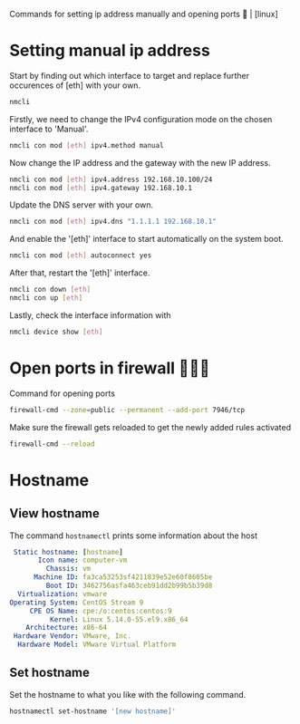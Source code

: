 Commands for setting ip address manually and opening ports 🐧 | [linux]

# Setting manual ip address

Start by finding out which interface to target and replace further occurences of [eth] with your own.

```powershell
nmcli
```


Firstly, we need to change the IPv4 configuration mode on the chosen interface to 'Manual'.

```sh
nmcli con mod [eth] ipv4.method manual
```
Now change the IP address and the gateway with the new IP address.
```sh
nmcli con mod [eth] ipv4.address 192.168.10.100/24
nmcli con mod [eth] ipv4.gateway 192.168.10.1
```
Update the DNS server with your own.
```sh
nmcli con mod [eth] ipv4.dns "1.1.1.1 192.168.10.1"
```
And enable the '[eth]' interface to start automatically on the system boot.
```sh
nmcli con mod [eth] autoconnect yes
```
After that, restart the '[eth]' interface.
```sh
nmcli con down [eth]
nmcli con up [eth]
```

Lastly, check the interface information with 
```sh
nmcli device show [eth]
```

# Open ports in firewall 🚪🔥🧱

Command for opening ports 

```sh
firewall-cmd --zone=public --permanent --add-port 7946/tcp
```

Make sure the firewall gets reloaded to get the newly added rules activated

```sh
firewall-cmd --reload
```

# Hostname

## View hostname

The command `hostnamectl` prints some information about the host

```yml
 Static hostname: [hostname]
       Icon name: computer-vm
         Chassis: vm
      Machine ID: fa3ca53253sf4211839e52e60f8605be
         Boot ID: 3462756asfa463ceb91dd2b99b5b39d8
  Virtualization: vmware
Operating System: CentOS Stream 9
     CPE OS Name: cpe:/o:centos:centos:9
          Kernel: Linux 5.14.0-55.el9.x86_64
    Architecture: x86-64
 Hardware Vendor: VMware, Inc.
  Hardware Model: VMware Virtual Platform
```

## Set hostname

Set the hostname to what you like with the following command.

```sh
hostnamectl set-hostname '[new hostname]'
```